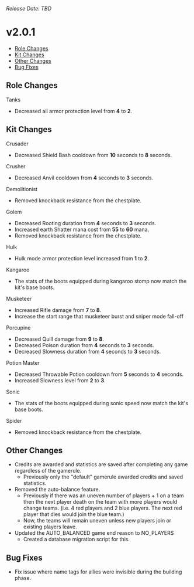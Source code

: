 _Release Date: TBD_

# v2.0.1

- [Role Changes](#role-changes)
- [Kit Changes](#kit-changes)
- [Other Changes](#other-changes)
- [Bug Fixes](#bug-fixes)

## Role Changes

Tanks

- Decreased all armor protection level from **4** to **2**.

## Kit Changes

Crusader

- Decreased Shield Bash cooldown from **10** seconds to **8** seconds.

Crusher

- Decreased Anvil cooldown from **4** seconds to **3** seconds.

Demolitionist

- Removed knockback resistance from the chestplate.

Golem

- Decreased Rooting duration from **4** seconds to **3** seconds.
- Increased earth Shatter mana cost from **55** to **60** mana.
- Removed knockback resistance from the chestplate.

Hulk

- Hulk mode armor protection level increased from **1** to **2**.

Kangaroo

- The stats of the boots equipped during kangaroo stomp now match the kit's base boots.

Musketeer

- Increased Rifle damage from **7** to **8**.
- Increase the start range that musketeer burst and sniper mode fall-off

Porcupine

- Decreased Quill damage from **9** to **8**.
- Decreased Poison duration from **4** seconds to **3** seconds.
- Decreased Slowness duration from **4** seconds to **3** seconds.

Potion Master

- Decreased Throwable Potion cooldown from **5** seconds to **4** seconds.
- Increased Slowness level from **2** to **3**.

Sonic

- The stats of the boots equipped during sonic speed now match the kit's base boots.

Spider

- Removed knockback resistance from the chestplate.

## Other Changes

- Credits are awarded and statistics are saved after completing any game regardless of the gamerule.
  - Previously only the "default" gamerule awarded credits and saved statistics.
- Removed the auto-balance feature.
  - Previously if there was an uneven number of players + 1 on a team then the next player death on the team with more players would change teams. (i.e. 4 red players and 2 blue players. The next red player that dies would join the blue team.)
  - Now, the teams will remain uneven unless new players join or existing players leave.
- Updated the AUTO_BALANCED game end reason to NO_PLAYERS
  - Created a database migration script for this.

## Bug Fixes

- Fix issue where name tags for allies were invisible during the building phase.
